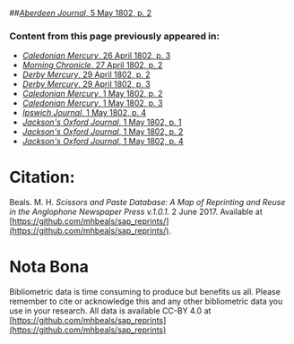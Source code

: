 ##[*Aberdeen Journal*, 5 May 1802, p. 2](https://mhbeals.github.io/sap_html/Aberdeen-Journal/Aberdeen-Journal-5-May-1802-p-2)

### Content from this page previously appeared in:
+ [*Caledonian Mercury*, 26 April 1802, p. 3](https://mhbeals.github.io/sap_html/Caledonian-Mercury/Caledonian-Mercury-26-April-1802-p-3)
+ [*Morning Chronicle*, 27 April 1802, p. 2](https://mhbeals.github.io/sap_html/Morning-Chronicle/Morning-Chronicle-27-April-1802-p-2)
+ [*Derby Mercury*, 29 April 1802, p. 2](https://mhbeals.github.io/sap_html/Derby-Mercury/Derby-Mercury-29-April-1802-p-2)
+ [*Derby Mercury*, 29 April 1802, p. 3](https://mhbeals.github.io/sap_html/Derby-Mercury/Derby-Mercury-29-April-1802-p-3)
+ [*Caledonian Mercury*, 1 May 1802, p. 2](https://mhbeals.github.io/sap_html/Caledonian-Mercury/Caledonian-Mercury-1-May-1802-p-2)
+ [*Caledonian Mercury*, 1 May 1802, p. 3](https://mhbeals.github.io/sap_html/Caledonian-Mercury/Caledonian-Mercury-1-May-1802-p-3)
+ [*Ipswich Journal*, 1 May 1802, p. 4](https://mhbeals.github.io/sap_html/Ipswich-Journal/Ipswich-Journal-1-May-1802-p-4)
+ [*Jackson's Oxford Journal*, 1 May 1802, p. 1](https://mhbeals.github.io/sap_html/Jackson's-Oxford-Journal/Jackson's-Oxford-Journal-1-May-1802-p-1)
+ [*Jackson's Oxford Journal*, 1 May 1802, p. 2](https://mhbeals.github.io/sap_html/Jackson's-Oxford-Journal/Jackson's-Oxford-Journal-1-May-1802-p-2)
+ [*Jackson's Oxford Journal*, 1 May 1802, p. 4](https://mhbeals.github.io/sap_html/Jackson's-Oxford-Journal/Jackson's-Oxford-Journal-1-May-1802-p-4)
                    
# Citation: 

Beals. M. H. *Scissors and Paste Database: A Map of Reprinting and Reuse in the Anglophone Newspaper Press v.1.0.1.* 2 June 2017. Available at [https://github.com/mhbeals/sap_reprints/](https://github.com/mhbeals/sap_reprints/). 
                    
# Nota Bona

Bibliometric data is time consuming to produce but benefits us all. Please remember to cite or acknowledge this and any other bibliometric data you use in your research. All data is available CC-BY 4.0 at [https://github.com/mhbeals/sap_reprints](https://github.com/mhbeals/sap_reprints)
